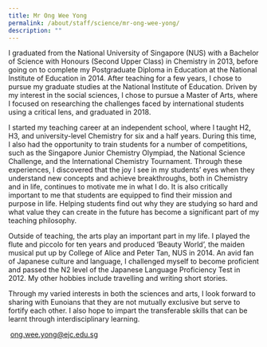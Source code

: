 ```yaml
---
title: Mr Ong Wee Yong
permalink: /about/staff/science/mr-ong-wee-yong/
description: ""
---
```


I graduated from the National University of Singapore (NUS) with a Bachelor of Science with Honours (Second Upper Class) in Chemistry in 2013, before going on to complete my Postgraduate Diploma in Education at the National Institute of Education in 2014. After teaching for a few years, I chose to pursue my graduate studies at the National Institute of Education. Driven by my interest in the social sciences, I chose to pursue a Master of Arts, where I focused on researching the challenges faced by international students using a critical lens, and graduated in 2018.

I started my teaching career at an independent school, where I taught H2, H3, and university-level Chemistry for six and a half years. During this time, I also had the opportunity to train students for a number of competitions, such as the Singapore Junior Chemistry Olympiad, the National Science Challenge, and the International Chemistry Tournament. Through these experiences, I discovered that the joy I see in my students’ eyes when they understand new concepts and achieve breakthroughs, both in Chemistry and in life, continues to motivate me in what I do. It is also critically important to me that students are equipped to find their mission and purpose in life. Helping students find out why they are studying so hard and what value they can create in the future has become a significant part of my teaching philosophy.

Outside of teaching, the arts play an important part in my life. I played the flute and piccolo for ten years and produced ‘Beauty World’, the maiden musical put up by College of Alice and Peter Tan, NUS in 2014. An avid fan of Japanese culture and language, I challenged myself to become proficient and passed the N2 level of the Japanese Language Proficiency Test in 2012. My other hobbies include travelling and writing short stories.

Through my varied interests in both the sciences and arts, I look forward to sharing with Eunoians that they are not mutually exclusive but serve to fortify each other. I also hope to impart the transferable skills that can be learnt through interdisciplinary learning.

 [ong.wee.yong@ejc.edu.sg](mailto:ong.wee.yong@ejc.edu.sg)